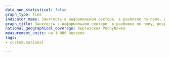 ```yaml
---
data_non_statistical: false
graph_type: line
indicator_name: Занятость в неформальном секторе  в разбивке по полу, возрасту, город-село и отраслям экономики
graph_title: Занятость в неформальном секторе  в разбивке по полу, возрасту, город-село и отраслям экономики
national_geographical_coverage: Кыргызская Республика
measurement_units: на 1 000 человек
tags:
- custom.national

---
```

